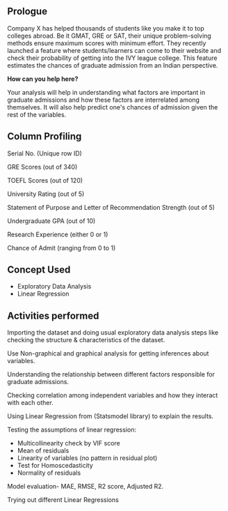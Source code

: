 ## Prologue

Company X has helped thousands of students like you make it to top colleges abroad. Be it GMAT, GRE or SAT, their unique problem-solving methods ensure maximum scores with minimum effort. They recently launched a feature where students/learners can come to their website and check their probability of getting into the IVY league college. This feature estimates the chances of graduate admission from an Indian perspective.


<b>How can you help here?</b>

Your analysis will help in understanding what factors are important in graduate admissions and how these factors are interrelated among themselves. It will also help predict one's chances of admission given the rest of the variables.

## Column Profiling

Serial No. (Unique row ID)

GRE Scores (out of 340)

TOEFL Scores (out of 120)

University Rating (out of 5)

Statement of Purpose and Letter of Recommendation Strength (out of 5)

Undergraduate GPA (out of 10)

Research Experience (either 0 or 1)

Chance of Admit (ranging from 0 to 1)

## Concept Used
- Exploratory Data Analysis
- Linear Regression

## Activities performed

Importing the dataset and doing usual exploratory data analysis steps like checking the structure & characteristics of the dataset.

Use Non-graphical and graphical analysis for getting inferences about variables.

Understanding the relationship between different factors responsible for graduate admissions.

Checking correlation among independent variables and how they interact with each other.

Using Linear Regression from (Statsmodel library) to explain the results.

Testing the assumptions of linear regression:
- Multicollinearity check by VIF score
- Mean of residuals
- Linearity of variables (no pattern in residual plot)
- Test for Homoscedasticity
- Normality of residuals

Model evaluation- MAE, RMSE, R2 score, Adjusted R2.

Trying out different Linear Regressions
